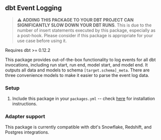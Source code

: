 ## dbt Event Logging
> :warning: **ADDING THIS PACKAGE TO YOUR DBT PROJECT CAN SIGNIFICANTLY SLOW
DOWN YOUR DBT RUNS**. This is due to the number of insert statements executed by
this package, especially as a post-hook. Please consider if this package is
appropriate for your use case before using it.


Requires dbt >= 0.12.2

This package provides out-of-the-box functionality to log events for all dbt
invocations, including run start, run end, model start, and model end. It
outputs all data and models to schema `[target.schema]_meta`. There are three
convenience models to make it easier to parse the event log data.

### Setup

1. Include this package in your `packages.yml` -- check [here](https://hub.getdbt.com/fishtown-analytics/logging/latest/)
for installation instructions.

### Adapter support
This package is currently compatible with dbt's Snowflake, Redshift, and
Postgres integrations.
